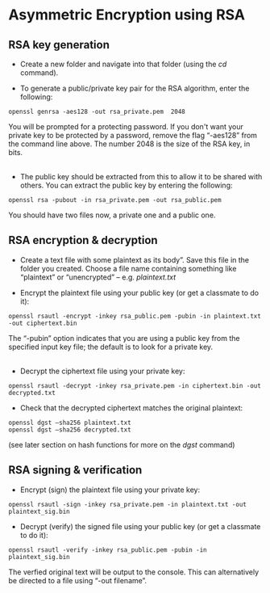 # Asymmetric Encryption using RSA

## RSA key generation

* Create a new folder and navigate into that folder (using the *cd* command).

* To generate a public/private key pair for the RSA algorithm, enter the following:   
~~~
openssl genrsa -aes128 -out rsa_private.pem  2048
~~~
You will be prompted for a protecting password.  If you don't want your private key to be protected by a password, remove the flag “-aes128” from the command line above. The number 2048 is the size of the RSA key, in bits.<br><br>

* The public key should be extracted from this to allow it to be shared with others.  You can extract the public key by entering the following:
~~~
openssl rsa -pubout -in rsa_private.pem -out rsa_public.pem
~~~
You should have two files now, a private one and a public one.

## RSA encryption & decryption

* Create a text file with some plaintext as its body”. Save this file in the folder you created.  Choose a file name containing something like “plaintext” or “unencrypted” – e.g. *plaintext.txt*

* Encrypt the plaintext file using your public key (or get a classmate to do it):
~~~ 
openssl rsautl -encrypt -inkey rsa_public.pem -pubin -in plaintext.txt -out ciphertext.bin
~~~
The “-pubin” option indicates that you are using a public key from the specified input key file; the default is to look for a private key.<br><br>

* Decrypt the ciphertext file using your private key:
~~~ 
openssl rsautl -decrypt -inkey rsa_private.pem -in ciphertext.bin -out decrypted.txt
~~~

* Check that the decrypted ciphertext matches the original plaintext:
~~~ 
openssl dgst –sha256 plaintext.txt 
openssl dgst –sha256 decrypted.txt
~~~
(see later section on hash functions for more on the *dgst* command)

## RSA signing & verification

* Encrypt (sign) the plaintext file using your private key:
~~~ 
openssl rsautl -sign -inkey rsa_private.pem -in plaintext.txt -out plaintext_sig.bin
~~~

* Decrypt (verify) the signed file using your public key (or get a classmate to do it):
~~~ 
openssl rsautl -verify -inkey rsa_public.pem -pubin -in plaintext_sig.bin
~~~
The verfied original text will be output to the console.  This can alternatively be directed to a file using “-out filename”.
